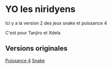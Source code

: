 # YO les niridyens 
Ici y a la version 2 des jeux snake et puissance 4


C'est pour Tanjiro et Xdela


## Versions originales 
[Puissance 4](https://github.com/Stxtic-Makes-stuff/um-idk-what-this-is/blob/f6a137693ff5312485b039f72f1fd144d79420a2/src/games/connect4.js)
[Snake](https://github.com/Stxtic-Makes-stuff/um-idk-what-this-is/blob/f6a137693ff5312485b039f72f1fd144d79420a2/src/games/snake-game.js)
